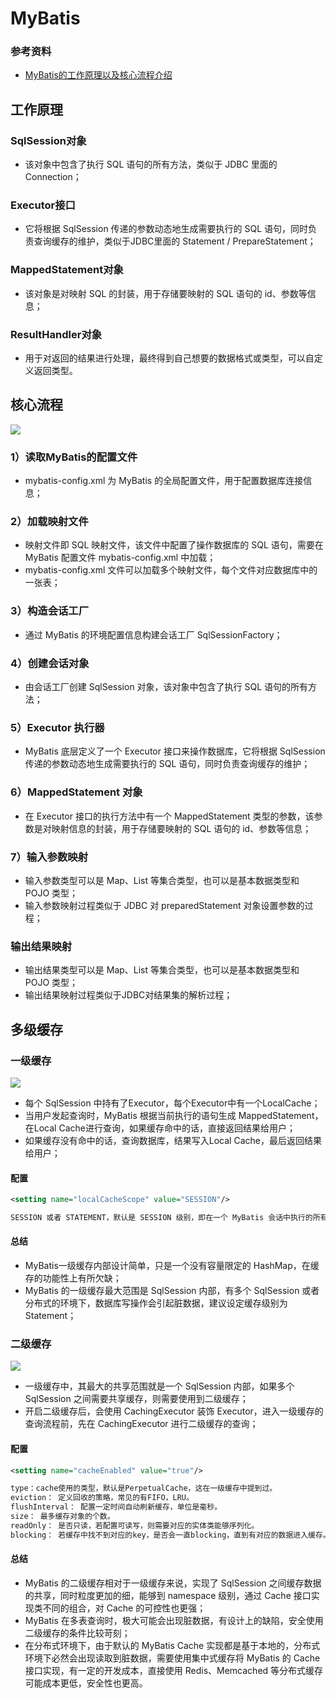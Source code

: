 # MyBatis
### 参考资料
- [MyBatis的工作原理以及核心流程介绍](http://www.mybatis.cn/archives/706.html)

## 工作原理
### SqlSession对象
- 该对象中包含了执行 SQL 语句的所有方法，类似于 JDBC 里面的 Connection；

### Executor接口
- 它将根据 SqlSession 传递的参数动态地生成需要执行的 SQL 语句，同时负责查询缓存的维护，类似于JDBC里面的 Statement / PrepareStatement；

### MappedStatement对象
- 该对象是对映射 SQL 的封装，用于存储要映射的 SQL 语句的 id、参数等信息；

### ResultHandler对象
- 用于对返回的结果进行处理，最终得到自己想要的数据格式或类型，可以自定义返回类型。

## 核心流程
![](http://images.intflag.com/mybatis001.jpg)

### 1）读取MyBatis的配置文件
- mybatis-config.xml 为 MyBatis 的全局配置文件，用于配置数据库连接信息；

### 2）加载映射文件
- 映射文件即 SQL 映射文件，该文件中配置了操作数据库的 SQL 语句，需要在 MyBatis 配置文件 mybatis-config.xml 中加载；
- mybatis-config.xml 文件可以加载多个映射文件，每个文件对应数据库中的一张表；

### 3）构造会话工厂
- 通过 MyBatis 的环境配置信息构建会话工厂 SqlSessionFactory；

### 4）创建会话对象
- 由会话工厂创建 SqlSession 对象，该对象中包含了执行 SQL 语句的所有方法；

### 5）Executor 执行器
- MyBatis 底层定义了一个 Executor 接口来操作数据库，它将根据 SqlSession 传递的参数动态地生成需要执行的 SQL 语句，同时负责查询缓存的维护；

### 6）MappedStatement 对象
- 在 Executor 接口的执行方法中有一个 MappedStatement 类型的参数，该参数是对映射信息的封装，用于存储要映射的 SQL 语句的 id、参数等信息；

### 7）输入参数映射
- 输入参数类型可以是 Map、List 等集合类型，也可以是基本数据类型和 POJO 类型；
- 输入参数映射过程类似于 JDBC 对 preparedStatement 对象设置参数的过程；

### 输出结果映射
- 输出结果类型可以是 Map、List 等集合类型，也可以是基本数据类型和 POJO 类型；
- 输出结果映射过程类似于JDBC对结果集的解析过程；

## 多级缓存
### 一级缓存
![](http://images.intflag.com/mybatis002.jpg)

- 每个 SqlSession 中持有了Executor，每个Executor中有一个LocalCache；
- 当用户发起查询时，MyBatis 根据当前执行的语句生成 MappedStatement，在Local Cache进行查询，如果缓存命中的话，直接返回结果给用户；
- 如果缓存没有命中的话，查询数据库，结果写入Local Cache，最后返回结果给用户；

#### 配置
```xml
<setting name="localCacheScope" value="SESSION"/>

SESSION 或者 STATEMENT，默认是 SESSION 级别，即在一个 MyBatis 会话中执行的所有语句，都会共享这一个缓存，一种是 STATEMENT 级别，可以理解为缓存只对当前执行的这一个 Statement 有效；
```

#### 总结
- MyBatis一级缓存内部设计简单，只是一个没有容量限定的 HashMap，在缓存的功能性上有所欠缺；
- MyBatis 的一级缓存最大范围是 SqlSession 内部，有多个 SqlSession 或者分布式的环境下，数据库写操作会引起脏数据，建议设定缓存级别为 Statement；

### 二级缓存

![](http://images.intflag.com/mybatis004.jpg)

- 一级缓存中，其最大的共享范围就是一个 SqlSession 内部，如果多个 SqlSession 之间需要共享缓存，则需要使用到二级缓存；
- 开启二级缓存后，会使用 CachingExecutor 装饰 Executor，进入一级缓存的查询流程前，先在 CachingExecutor 进行二级缓存的查询；

#### 配置
```xml
<setting name="cacheEnabled" value="true"/>

type：cache使用的类型，默认是PerpetualCache，这在一级缓存中提到过。
eviction： 定义回收的策略，常见的有FIFO，LRU。
flushInterval： 配置一定时间自动刷新缓存，单位是毫秒。
size： 最多缓存对象的个数。
readOnly： 是否只读，若配置可读写，则需要对应的实体类能够序列化。
blocking： 若缓存中找不到对应的key，是否会一直blocking，直到有对应的数据进入缓存。
```

#### 总结
- MyBatis 的二级缓存相对于一级缓存来说，实现了 SqlSession 之间缓存数据的共享，同时粒度更加的细，能够到 namespace 级别，通过 Cache 接口实现类不同的组合，对 Cache 的可控性也更强；
- MyBatis 在多表查询时，极大可能会出现脏数据，有设计上的缺陷，安全使用二级缓存的条件比较苛刻；
- 在分布式环境下，由于默认的 MyBatis Cache 实现都是基于本地的，分布式环境下必然会出现读取到脏数据，需要使用集中式缓存将 MyBatis 的 Cache 接口实现，有一定的开发成本，直接使用 Redis、Memcached 等分布式缓存可能成本更低，安全性也更高。
